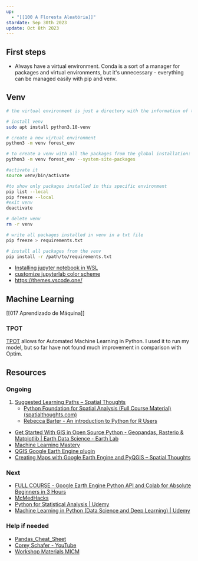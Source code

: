 ```yaml
---
up:
  - "[[100 A Floresta Aleatória]]"
stardate: Sep 30th 2023
update: Oct 8th 2023
---
```


## First steps
- Always have a virtual environment. Conda is a sort of a manager for packages and virtual environments, but it's unnecessary - everything can be managed easily with pip and venv.

## Venv

```bash
# the virtual environment is just a directory with the information of the python version used at time of creation.

# install venv
sudo apt install python3.10-venv

# create a new virtual environment
python3 -m venv forest_env

# to create a venv with all the packages from the global installation:
python3 -m venv forest_env --system-site-packages

#activate it 
source venv/bin/activate

#to show only packages installed in this specific environment
pip list --local
pip freeze --local
#exit venv
deactivate

# delete venv
rm -r venv

# write all packages installed in venv in a txt file
pip freeze > requirements.txt

# install all packages from the venv
pip install -r /path/to/requirements.txt

```


- [Installing jupyter notebook in WSL](https://code.adonline.id.au/jupyter-notebook-in-windows-subsystem-for-linux-wsl/)
- [customize jupyterlab color scheme](https://stackoverflow.com/questions/40518614/how-to-apply-theme-to-jupyter-lab)
- https://themes.vscode.one/

## Machine Learning
[[017 Aprendizado de Máquina]]

### TPOT
[TPOT](https://machinelearningmastery.com/tpot-for-automated-machine-learning-in-python/) allows for Automated Machine Learning in Python. I used it to run my model, but so far have not found much improvement in comparison with Optim.


## Resources
### Ongoing
1. [Suggested Learning Paths – Spatial Thoughts](https://spatialthoughts.com/learning-paths/)
	- [Python Foundation for Spatial Analysis (Full Course Material) (spatialthoughts.com)](https://courses.spatialthoughts.com/python-foundation.html#introduction)
	- [Rebecca Barter - An introduction to Python for R Users](https://www.rebeccabarter.com/blog/2023-09-11-from_r_to_python)
- [Get Started With GIS in Open Source Python - Geopandas, Rasterio & Matplotlib | Earth Data Science - Earth Lab](https://www.earthdatascience.org/workshops/gis-open-source-python/)
- [Machine Learning Mastery](https://machinelearningmastery.com/start-here/)
- [QGIS Google Earth Engine plugin](https://gee-community.github.io/qgis-earthengine-plugin/)
- [Creating Maps with Google Earth Engine and PyQGIS – Spatial Thoughts](https://spatialthoughts.com/2020/04/04/ndvi-time-series-gee-qgis/)
### Next
- [FULL COURSE - Google Earth Engine Python API and Colab for Absolute Beginners in 3 Hours](https://www.youtube.com/watch?v=Lqirs04EccA)
- [McMedHacks](https://app.gumroad.com/d/5f76a9bc66bfd87f4d75d4d157304e99)
- [Python for Statistical Analysis | Udemy](https://www.udemy.com/course/python-for-statistical-analysis/)
- [Machine Learning in Python (Data Science and Deep Learning) | Udemy](https://www.udemy.com/course/data-science-and-machine-learning-with-python-hands-on/)
### Help if needed
- [Pandas_Cheat_Sheet](https://pandas.pydata.org/Pandas_Cheat_Sheet.pdf)
- [Corey Schafer - YouTube](https://www.youtube.com/@coreyms)
- [Workshop Materials MICM](https://www.mcgill.ca/micm/training/workshops-series/workshop-materials)
